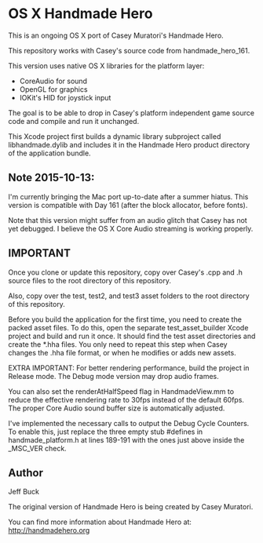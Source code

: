 OS X Handmade Hero
==================

This is an ongoing OS X port of Casey Muratori's Handmade Hero.

This repository works with Casey's source code from handmade_hero_161.

This version uses native OS X libraries for the platform layer:
- CoreAudio for sound
- OpenGL for graphics
- IOKit's HID for joystick input

The goal is to be able to drop in Casey's platform independent
game source code and compile and run it unchanged.

This Xcode project first builds a dynamic library subproject
called libhandmade.dylib and includes it in the Handmade Hero
product directory of the application bundle.


Note 2015-10-13:
----------------
I'm currently bringing the Mac port up-to-date after a summer hiatus.
This version is compatible with Day 161 (after the block allocator,
before fonts).

Note that this version might suffer from an audio glitch that Casey has not
yet debugged. I believe the OS X Core Audio streaming is working properly.


IMPORTANT
---------

Once you clone or update this repository, copy over Casey's .cpp
and .h source files to the root directory of this repository.

Also, copy over the test, test2, and test3 asset folders to the
root directory of this repository.

Before you build the application for the first time, you need to
create the packed asset files. To do this, open the separate test_asset_builder
Xcode project and build and run it once. It should find the test 
asset directories and create the *.hha files. You only need to
repeat this step when Casey changes the .hha file format, or when he
modifies or adds new assets.


EXTRA IMPORTANT: For better rendering performance, build the project in Release mode.
The Debug mode version may drop audio frames.

You can also set the renderAtHalfSpeed flag in HandmadeView.mm to
reduce the effective rendering rate to 30fps instead of the default
60fps. The proper Core Audio sound buffer size is automatically adjusted.

I've implemented the necessary calls to output the Debug Cycle Counters.
To enable this, just replace the three empty stub #defines in handmade_platform.h
at lines 189-191 with the ones just above inside the _MSC_VER check.


Author
------
Jeff Buck

The original version of Handmade Hero is being created by Casey Muratori.

You can find more information about Handmade Hero at:
	http://handmadehero.org


